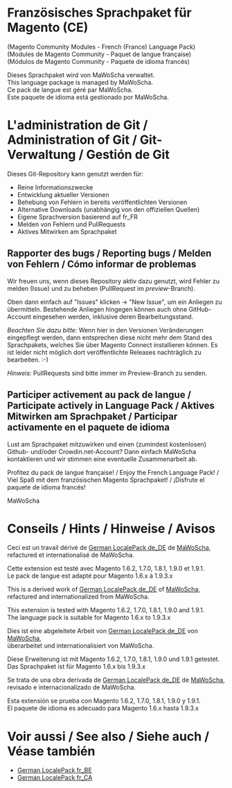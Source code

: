 # Französisches Sprachpaket für Magento (CE)
(Magento Community Modules - French (France) Language Pack)<br />
(Modules de Magento Community - Paquet de langue française)<br />
(Módulos de Magento Community - Paquete de idioma francés)

Dieses Sprachpaket wird von MaWoScha verwaltet.<br />
This language package is managed by MaWoScha.<br />
Ce pack de langue est géré par MaWoScha.<br />
Este paquete de idioma está gestionado por MaWoScha.


# L'administration de Git / Administration of Git / Git-Verwaltung / Gestión de Git

Dieses Git-Repository kann genutzt werden für:

* Reine Informationszwecke
* Entwicklung aktueller Versionen
* Behebung von Fehlern in bereits veröffentlichten Versionen
* Alternative Downloads (unabhängig von den offiziellen Quellen)
* Eigene Sprachversion basierend auf fr_FR
* Melden von Fehlern und PullRequests
* Aktives Mitwirken am Sprachpaket

## Rapporter des bugs / Reporting bugs / Melden von Fehlern / Cómo informar de problemas

Wir freuen uns, wenn dieses Repository aktiv dazu genutzt, wird Fehler zu melden (Issue) und zu beheben (PullRequest im _preview_-Branch).

Oben dann einfach auf "Issues" klicken -> "New Issue", um ein Anliegen zu übermitteln. Bestehende Anliegen hingegen können auch ohne GitHub-Account eingesehen werden, inklusive deren Bearbeitungsstand.

_Beachten Sie dazu bitte:_ Wenn hier in den Versionen Veränderungen eingepflegt werden, dann entsprechen diese nicht mehr dem Stand des Sprachpakets, welches Sie über Magento Connect installieren können. Es ist leider nicht möglich dort veröffentlichte Releases nachträglich zu bearbeiten. :-)

_Hinweis:_ PullRequests sind bitte immer im Preview-Branch zu senden.

## Participer activement au pack de langue / Participate actively in Language Pack / Aktives Mitwirken am Sprachpaket / Participar activamente en el paquete de idioma

Lust am Sprachpaket mitzuwirken und einen (zumindest kostenlosen) Github- und/oder Crowdin.net-Account? Dann einfach MaWoScha kontaktieren und wir stimmen eine eventuelle Zusammenarbeit ab.

Profitez du pack de langue française! / Enjoy the French Language Pack! / Viel Spaß mit dem französischen Magento Sprachpaket! / ¡Disfrute el paquete de idioma francés!

MaWoScha


# Conseils / Hints / Hinweise / Avisos

Ceci est un travail dérivé de [German LocalePack de_DE](https://github.com/MaWoScha/German_LocalePack_de_DE) de [MaWoScha](https://github.com/MaWoScha/),<br />
refactured et internationalisé de MaWoScha.

Cette extension est testé avec Magento 1.6.2, 1.7.0, 1.8.1, 1.9.0 et 1.9.1. <br />
Le pack de langue est adapté pour Magento 1.6.x à 1.9.3.x


This is a derived work of [German LocalePack de_DE](https://github.com/MaWoScha/German_LocalePack_de_DE) of [MaWoScha](https://github.com/MaWoScha/),<br />
refactured and internationalized from MaWoScha.

This extension is tested with Magento 1.6.2, 1.7.0, 1.8.1, 1.9.0 and 1.9.1. <br />
The language pack is suitable for Magento 1.6.x to 1.9.3.x


Dies ist eine abgeleitete Arbeit von [German LocalePack de_DE](https://github.com/MaWoScha/German_LocalePack_de_DE) von [MaWoScha](https://github.com/MaWoScha/),<br />
überarbeitet und internationalisiert von MaWoScha.

Diese Erweiterung ist mit Magento 1.6.2, 1.7.0, 1.8.1, 1.9.0 und 1.9.1 getestet. <br />
Das Sprachpaket ist für Magento 1.6.x bis 1.9.3.x


Se trata de una obra derivada de [German LocalePack de_DE](https://github.com/MaWoScha/German_LocalePack_de_DE) de [MaWoScha](https://github.com/MaWoScha/),<br />
revisado e internacionalizado de MaWoScha.

Esta extensión se prueba con Magento 1.6.2, 1.7.0, 1.8.1, 1.9.0 y 1.9.1. <br />
El paquete de idioma es adecuado para Magento 1.6.x hasta 1.9.3.x


# Voir aussi / See also / Siehe auch / Véase también
* [German LocalePack fr_BE](https://github.com/MaWoScha/German_LocalePack_fr_BE)
* [German LocalePack fr_CA](https://github.com/MaWoScha/German_LocalePack_fr_CA)
